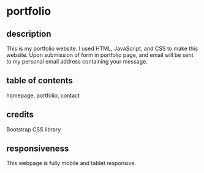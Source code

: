 # portfolio
## description
This is my portfolio website. I used HTML, JavaScript, and CSS to make this website. Upon submission of form in portfolio page, and email will be sent to my personal email address containing your message.
## table of contents
homepage,
portfolio,
contact
## credits
Bootstrap CSS library
## responsiveness 
This webpage is fully mobile and tablet responsive.
